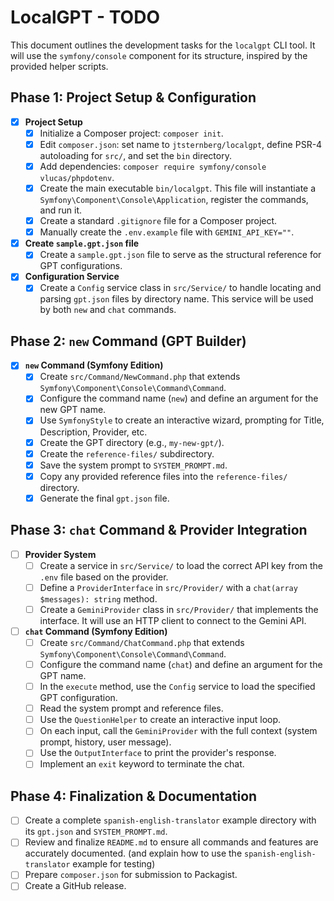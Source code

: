 # LocalGPT - TODO

This document outlines the development tasks for the `localgpt` CLI tool. It will use the `symfony/console` component for its structure, inspired by the provided helper scripts.

## Phase 1: Project Setup & Configuration

- [x] **Project Setup**
    - [x] Initialize a Composer project: `composer init`.
    - [x] Edit `composer.json`: set name to `jtsternberg/localgpt`, define PSR-4 autoloading for `src/`, and set the `bin` directory.
    - [x] Add dependencies: `composer require symfony/console vlucas/phpdotenv`.
    - [x] Create the main executable `bin/localgpt`. This file will instantiate a `Symfony\Component\Console\Application`, register the commands, and run it.
    - [x] Create a standard `.gitignore` file for a Composer project.
    - [x] Manually create the `.env.example` file with `GEMINI_API_KEY=""`.

- [x] **Create `sample.gpt.json` file**
    - [x] Create a `sample.gpt.json` file to serve as the structural reference for GPT configurations.

- [x] **Configuration Service**
    - [x] Create a `Config` service class in `src/Service/` to handle locating and parsing `gpt.json` files by directory name. This service will be used by both `new` and `chat` commands.

## Phase 2: `new` Command (GPT Builder)

- [x] **`new` Command (Symfony Edition)**
    - [x] Create `src/Command/NewCommand.php` that extends `Symfony\Component\Console\Command\Command`.
    - [x] Configure the command name (`new`) and define an argument for the new GPT name.
    - [x] Use `SymfonyStyle` to create an interactive wizard, prompting for Title, Description, Provider, etc.
    - [x] Create the GPT directory (e.g., `my-new-gpt/`).
    - [x] Create the `reference-files/` subdirectory.
    - [x] Save the system prompt to `SYSTEM_PROMPT.md`.
    - [x] Copy any provided reference files into the `reference-files/` directory.
    - [x] Generate the final `gpt.json` file.

## Phase 3: `chat` Command & Provider Integration

- [ ] **Provider System**
    - [ ] Create a service in `src/Service/` to load the correct API key from the `.env` file based on the provider.
    - [ ] Define a `ProviderInterface` in `src/Provider/` with a `chat(array $messages): string` method.
    - [ ] Create a `GeminiProvider` class in `src/Provider/` that implements the interface. It will use an HTTP client to connect to the Gemini API.

- [ ] **`chat` Command (Symfony Edition)**
    - [ ] Create `src/Command/ChatCommand.php` that extends `Symfony\Component\Console\Command\Command`.
    - [ ] Configure the command name (`chat`) and define an argument for the GPT name.
    - [ ] In the `execute` method, use the `Config` service to load the specified GPT configuration.
    - [ ] Read the system prompt and reference files.
    - [ ] Use the `QuestionHelper` to create an interactive input loop.
    - [ ] On each input, call the `GeminiProvider` with the full context (system prompt, history, user message).
    - [ ] Use the `OutputInterface` to print the provider's response.
    - [ ] Implement an `exit` keyword to terminate the chat.

## Phase 4: Finalization & Documentation

- [ ] Create a complete `spanish-english-translator` example directory with its `gpt.json` and `SYSTEM_PROMPT.md`.
- [ ] Review and finalize `README.md` to ensure all commands and features are accurately documented. (and explain how to use the `spanish-english-translator` example for testing)
- [ ] Prepare `composer.json` for submission to Packagist.
- [ ] Create a GitHub release.
